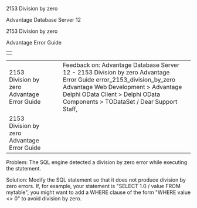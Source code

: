 2153 Division by zero




Advantage Database Server 12  

2153 Division by zero

Advantage Error Guide

|  |
| --- |
|  |

|  |  |  |  |  |
| --- | --- | --- | --- | --- |
| 2153 Division by zero  Advantage Error Guide |  |  | Feedback on: Advantage Database Server 12 - 2153 Division by zero Advantage Error Guide error\_2153\_division\_by\_zero Advantage Web Development > Advantage Delphi OData Client > Delphi OData Components > TODataSet / Dear Support Staff, |  |
| 2153 Division by zero  Advantage Error Guide |  |  |  |  |

Problem: The SQL engine detected a division by zero error while executing the statement.

Solution: Modify the SQL statement so that it does not produce division by zero errors. If, for example, your statement is "SELECT 1.0 / value FROM mytable", you might want to add a WHERE clause of the form "WHERE value <> 0" to avoid division by zero.